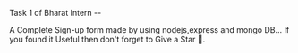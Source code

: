 Task 1 of Bharat Intern --

A Complete Sign-up form made by using nodejs,express and mongo DB...
If you found it Useful then don't forget to Give a Star 🌟.

